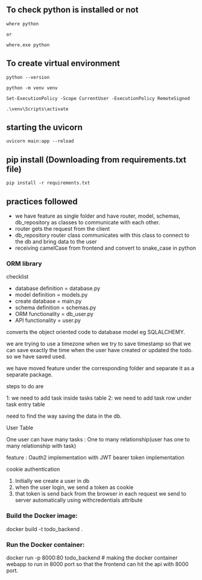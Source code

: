 ## To check python is installed or not

```
where python

or

where.exe python
```

## To create virtual environment

```
python --version

python -m venv venv

Set-ExecutionPolicy -Scope CurrentUser -ExecutionPolicy RemoteSigned

.\venv\Scripts\activate
```

## starting the uvicorn

```
uvicorn main:app --reload
```

## pip install (Downloading from requirements.txt file)

```
pip install -r requirements.txt

```

## practices followed

- we have feature as single folder and have router, model, schemas, db_repository as classes to communicate with each other.
- router gets the request from the client
- db_repository router class communicates with this class to connect to the db and bring data to the user
- receiving camelCase from frontend and convert to snake_case in python

### ORM library

checklist

- database definition = database.py
- model definition = models.py
- create database = main.py
- schema definition = schemas.py
- ORM functionality = db_user.py
- API functionality = user.py

converts the object oriented code to database model eg SQLALCHEMY.

we are trying to use a timezone when we try to save timestamp so that we can save exactly the time when the user have created or updated the todo.
so we have saved used.

we have moved feature under the corresponding folder and separate it as a separate package.

steps to do are

1: we need to add task inside tasks table
2: we need to add task row under task entry table

need to find the way saving the data in the db.

User Table

One user can have many tasks : One to many relationship(user has one to many relationship with task)

feature : Oauth2 implementation with JWT bearer token implementation

cookie authentication

1. Initially we create a user in db
2. when the user login, we send a token as cookie
3. that token is send back from the browser in each request we send to server automatically using withcredentials attribute

### Build the Docker image:

docker build -t todo_backend .

### Run the Docker container:

docker run -p 8000:80 todo_backend # making the docker container webapp to run in 8000 port so that the frontend can hit the api with 8000 port.
